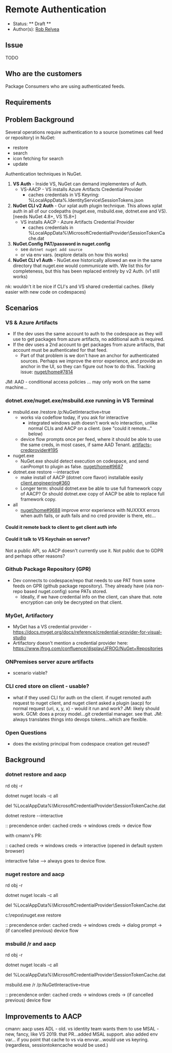 # Remote Authentication

* Status: ** Draft **
* Author(s): [Rob Relyea](https://github.com/rrelyea)

## Issue

TODO

## Who are the customers

Package Consumers who are using authenticated feeds.

## Requirements


## Problem Background

Several operations require authentication to a source (sometimes call feed or repository) in NuGet:

- restore
- search
- icon fetching for search
- update

Authentication techniques in NuGet.

 1. **VS Auth** - Inside VS, NuGet can demand implementers of Auth.
    - VS-AACP - VS installs Azure Artifacts Credential Provider
      - caches credentials in VS Keyring: %LocalAppData%\.IdentityService\SessionTokens.json
 1. **NuGet CLI v2 Auth** - Our xplat auth plugin technique. This allows xplat auth in all of our codepaths (nuget.exe, msbuild.exe, dotnet.exe and VS). [needs NuGet 4.8+, VS 15.8+]
    - VS installs AACP - Azure Artifacts Credential Provider
      - caches credentials in %LocalAppData%\MicrosoftCredentialProvider\SessionTokenCache.dat
 1. **NuGet.Config PAT/password in nuget.config**
    - see `dotnet nuget add source`
    - or via env vars. (explore details on how this works)
 1. **NuGet CLI v1 Auth** - NuGet.exe historically allowed an exe in the same directory that nuget.exe would communicate with. We list this for completeness, but this has been replaced entirely by v2 Auth. (v1 still works)

nk: wouldn't it be nice if CLI's and VS shared credential caches. (likely easier with new code on codespaces)

## Scenarios

### VS & Azure Artifacts
- If the dev uses the same account to auth to the codespace as they will use to get packages from azure artifacts, no additional auth is required.
- If the dev uses a 2nd account to get packages from azure artifacts, that account must be authenticated for that feed.
    - Part of that problem is we don't have an anchor for authenticated sources. Perhaps we improve the error experience, and provide an anchor in the UI, so they can figure out how to do this. Tracking issue: [nuget/home#7814](https://github.com/NuGet/Home/issues/7814)

JM: AAD - conditional access policies ... may only work on the same machine...

### dotnet.exe/nuget.exe/msbuild.exe running in VS Terminal
- msbuild.exe /restore /p:NuGetInteractive=true
  - works via codeflow today, if you ask for interactive
    - integrated windows auth doesn't work w/o interaction, unlike normal CLIs and AACP on a client. (see "could it remote..." below)
  - device flow prompts once per feed, where it should be able to use the same creds, in most cases, if same AAD Tenant. [artifacts-credprovider#195](https://github.com/microsoft/artifacts-credprovider/issues/195)
- nuget.exe
  - NuGet.exe should detect execution on codespace, and send canPrompt to plugin as false. [nuget/home#9687](https://github.com/NuGet/Home/issues/9687) 
- dotnet.exe restore --interactive
  - make install of AACP (dotnet core flavor) installable easily [client.engineering#360](https://github.com/NuGet/Client.Engineering/issues/360)
  - Longer term: should dotnet.exe be able to use full framework copy of AACP? Or should dotnet.exe copy of AACP be able to replace full framework copy.
- all
  - [nuget/home#9688](https://github.com/NuGet/Home/issues/9688) improve error experience with NUXXXX errors when auth fails, or auth fails and no cred provider is there, etc...

#### Could it remote back to client to get client auth info

#### Could it talk to VS Keychain on server?
Not a public API, so AACP doesn't currently use it. Not public due to GDPR and perhaps other reasons?

### Github Package Repository (GPR)
- Dev connects to codespace/repo that needs to use PAT from some feeds on GPR (github package repository). They already have (via non-repo based nuget.config) some PATs stored.
  - Ideally, if we have credential info on the client, can share that. note encryption can only be decrypted on that client. 

### MyGet, Artifactory 
- MyGet has a VS credential provider - https://docs.myget.org/docs/reference/credential-provider-for-visual-studio
- Artifactory doesn't mention a credential provider here: https://www.jfrog.com/confluence/display/JFROG/NuGet+Repositories


### ONPremises server azure artifacts 
- scenario viable?

### CLI cred store on client - usable?
 - what if they used CLI for auth on the client.
if nuget remoted auth request to nuget client, and nuget client asked a plugin (aacp) for normal request (uri, x, y, x) - would it run and work?
JM: likely should work.
GCM: does a proxy model...git credential manager. see that.
JM: always translates things into devops tokens...which are flexible.

### Open Questions

- does the existing principal from codespace creation get reused?

## Background

### dotnet restore and aacp
rd obj -r

dotnet nuget locals -c all

del %LocalAppData%\MicrosoftCredentialProvider\SessionTokenCache.dat

dotnet restore --interactive

:: precendence order: cached creds -> windows creds -> device flow

with cmann's PR:

:: cached creds -> windows creds -> interactive (opened in default system browser)

interactive false --> always goes to device flow.
 
### nuget restore and aacp
rd obj -r

dotnet nuget locals -c all

del %LocalAppData%\MicrosoftCredentialProvider\SessionTokenCache.dat

c:\repos\nuget.exe restore

:: precendence order: cached creds -> windows creds -> dialog prompt -> (if cancelled previous) device flow

### msbuild /r and aacp
rd obj -r

dotnet nuget locals -c all

del %LocalAppData%\MicrosoftCredentialProvider\SessionTokenCache.dat

msbuild.exe /r /p:NuGetInteractive=true

:: precendence order: cached creds -> windows creds -> (if cancelled previous) device flow

## Improvements to AACP
cmann: aacp uses ADL - old.
   vs identity team wants them to use MSAL - new, fancy, like VS 2019.
        that PR...added MSAL support. also added env var...
        if you point that cache to vs via envvar...would use vs keyring.
        (regardless, sessiontokencache would be used.)
